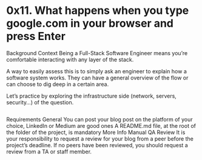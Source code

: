 # 0x11. What happens when you type google.com in your browser and press Enter

Background Context
Being a Full-Stack Software Engineer means you’re comfortable interacting with any layer of the stack.

A way to easily assess this is to simply ask an engineer to explain how a software system works. They can have a general overview of the flow or can choose to dig deep in a certain area.

Let’s practice by exploring the infrastructure side (network, servers, security…) of the question.

<img src="https://s3.amazonaws.com/intranet-projects-files/holbertonschool-sysadmin_devops/298/aJPw3mw.jpg" alt="" loading="lazy" style="">


Requirements
General
You can post your blog post on the platform of your choice, LinkedIn or Medium are good ones
A README.md file, at the root of the folder of the project, is mandatory
More Info
Manual QA Review
It is your responsibility to request a review for your blog from a peer before the project’s deadline. If no peers have been reviewed, you should request a review from a TA or staff member.
